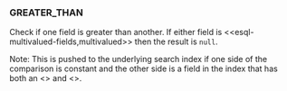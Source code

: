 <!--
This is generated by ESQL's AbstractFunctionTestCase. Do no edit it. See ../README.md for how to regenerate it.
-->

### GREATER_THAN
Check if one field is greater than another. If either field is <<esql-multivalued-fields,multivalued>> then the result is `null`.

Note: This is pushed to the underlying search index if one side of the comparison is constant and the other side is a field in the index that has both an <<mapping-index>> and <<doc-values>>.
